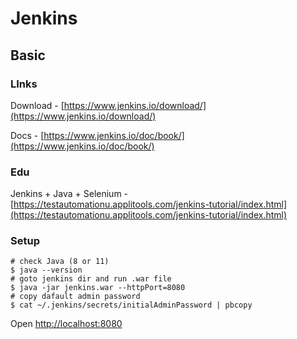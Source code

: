 # Jenkins

## Basic

### LInks

Download - [https://www.jenkins.io/download/](https://www.jenkins.io/download/)

Docs - [https://www.jenkins.io/doc/book/](https://www.jenkins.io/doc/book/)

### Edu

Jenkins + Java + Selenium - [https://testautomationu.applitools.com/jenkins-tutorial/index.html](https://testautomationu.applitools.com/jenkins-tutorial/index.html)

### Setup

```
# check Java (8 or 11)
$ java --version
# goto jenkins dir and run .war file
$ java -jar jenkins.war --httpPort=8080
# copy dafault admin password
$ cat ~/.jenkins/secrets/initialAdminPassword | pbcopy
```

Open [http://localhost:8080](http://localhost:8080/me/my-views/view/all/)

